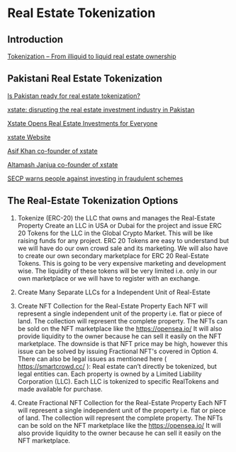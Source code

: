 # Real Estate Tokenization

## Introduction

[Tokenization – From illiquid to liquid real estate ownership](https://www.ey.com/en_ch/real-estate-hospitality-construction/tokenization-from-illiquid-to-liquid-real-estate-ownership)


## Pakistani Real Estate Tokenization

[Is Pakistan ready for real estate tokenization?](https://profit.pakistantoday.com.pk/2021/11/14/is-pakistan-ready-for-real-estate-tokenization/)

[xstate: disrupting the real estate investment industry in Pakistan](https://startuppakistan.com.pk/xstate-disrupting-the-real-estate-investment-industry-in-pakistan/)

[Xstate Opens Real Estate Investments for Everyone](https://propakistani.pk/2021/12/13/xstate-opens-real-estate-investments-for-everyone/)

[xstate Website](https://www.xstate.com/)

[Asif Khan co-founder of xstate](https://www.linkedin.com/in/aasifkhan/?originalSubdomain=pk)

[Altamash Janjua co-founder of xstate](https://www.linkedin.com/in/altamash/?originalSubdomain=pk)

[SECP warns people against investing in fraudulent schemes](https://www.dawn.com/news/1664452)



## The Real-Estate Tokenization Options

1. Tokenize (ERC-20) the LLC that owns and manages the Real-Estate Property
Create an LLC in USA or Dubai for the project and issue ERC 20 Tokens for the LLC in the Global Crypto Market. This will be like raising funds for any project. 
ERC 20 Tokens are easy to understand but we will have do our own crowd sale and its marketing. We will also have to create our own secondary marketplace for ERC 20 Real-Estate Tokens. This is going to be very expensive marketing and development wise. The liquidity of these tokens will be very limited i.e. only in our own marketplace or we will have to register with an exchange.

2. Create Many Separate LLCs for a Independent Unit of Real-Estate

3. Create NFT Collection for the Real-Estate Property
Each NFT will represent a single independent unit of the property i.e. flat or piece of land. The collection will represent the complete property.
The NFTs can be sold on the NFT marketplace like the https://opensea.io/
It will also provide liquidity to the owner because he can sell it easily on the NFT marketplace.
The downside is that NFT price may be high, however this issue can be solved by issuing Fractional NFT's covered in Option 4.
There can also be legal issues as mentioned here ( https://smartcrowd.cc/ ):
Real estate can’t directly be tokenized, but legal entities can. Each property is owned by a Limited Liability Corporation (LLC). Each LLC is tokenized to specific RealTokens and made available for purchase.


4. Create Fractional NFT Collection for the Real-Estate Property
Each NFT will represent a single independent unit of the property i.e. flat or piece of land. The collection will represent the complete property.
The NFTs can be sold on the NFT marketplace like the https://opensea.io/
It will also provide liquidity to the owner because he can sell it easily on the NFT marketplace.